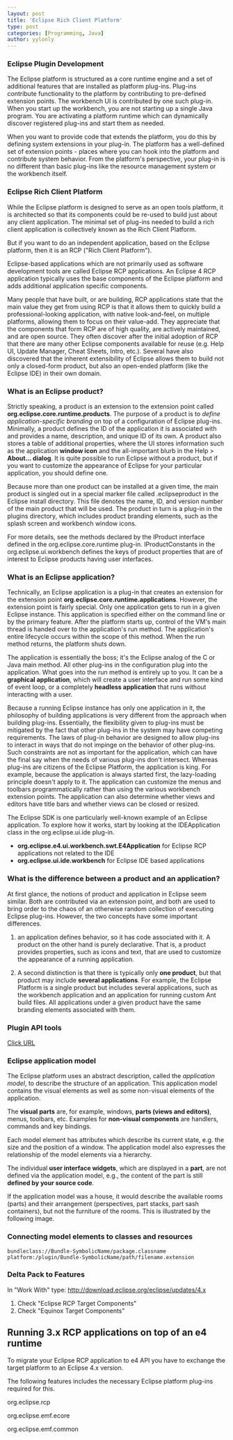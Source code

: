 ```yaml
---
layout: post
title: 'Eclipse Rich Client Platform'
type: post
categories: [Programming, Java]
author: yylonly
---
```


### Eclipse Plugin Development

The Eclipse platform is structured as a core runtime engine and a set of additional features that are installed as platform plug-ins.
Plug-ins contribute functionality to the platform by contributing to pre-defined extension points. The workbench UI is contributed by one such plug-in.
When you start up the workbench, you are not starting up a single Java program. You are activating a platform runtime which can dynamically discover registered plug-ins and start them as needed.

When you want to provide code that extends the platform, you do this by defining system extensions in your plug-in.
The platform has a well-defined set of extension points - places where you can hook into the platform and contribute system behavior.
From the platform's perspective, your plug-in is no different than basic plug-ins like the resource management system or the workbench itself.

### Eclipse Rich Client Platform

While the Eclipse platform is designed to serve as an open tools platform, it is architected so that its components could be re-used to build just about any client application. The minimal set of plug-ins needed to build a rich client application is collectively known as the Rich Client Platform.

But if you want to do an independent application, based on the Eclipse platform, then it is an RCP ("Rich Client Platform").

Eclipse-based applications which are not primarily used as software development tools are called Eclipse RCP applications.
An Eclipse 4 RCP application typically uses the base components of the Eclipse platform and adds additional application specific components.

Many people that have built, or are building, RCP applications state that the main value they get from using RCP is that it allows them to quickly build a professional-looking application, with native look-and-feel, on multiple platforms, allowing them to focus on their value-add. They appreciate that the components that form RCP are of high quality, are actively maintained, and are open source. They often discover after the initial adoption of RCP that there are many other Eclipse components available for reuse (e.g. Help UI, Update Manager, Cheat Sheets, Intro, etc.). Several have also discovered that the inherent extensibility of Eclipse allows them to build not only a closed-form product, but also an open-ended platform (like the Eclipse IDE) in their own domain.


### What is an Eclipse product?

Strictly speaking, a product is an extension to the extension point called **org.eclipse.core.runtime.products**. The purpose of a product is to *define application-specific branding* on top of a configuration of Eclipse plug-ins. Minimally, a product defines the ID of the application it is associated with and provides a name, description, and unique ID of its own. A product also stores a table of additional properties, where the UI stores information such as the application **window icon** and the all-important blurb in the Help > **About... dialog**. It is quite possible to run Eclipse without a product, but if you want to customize the appearance of Eclipse for your particular application, you should define one.

Because more than one product can be installed at a given time, the main product is singled out in a special marker file called .eclipseproduct in the Eclipse install directory. This file denotes the name, ID, and version number of the main product that will be used. The product in turn is a plug-in in the plugins directory, which includes product branding elements, such as the splash screen and workbench window icons.

For more details, see the methods declared by the IProduct interface defined in the org.eclipse.core.runtime plug-in. IProductConstants in the org.eclipse.ui.workbench defines the keys of product properties that are of interest to Eclipse products having user interfaces.


### What is an Eclipse application?

Technically, an Eclipse application is a plug-in that creates an extension for the extension point **org.eclipse.core.runtime.applications**. However, the extension point is fairly special. Only one application gets to run in a given Eclipse instance. This application is specified either on the command line or by the primary feature. After the platform starts up, control of the VM's main thread is handed over to the application's run method. The application's entire lifecycle occurs within the scope of this method. When the run method returns, the platform shuts down.

The application is essentially the boss; it's the Eclipse analog of the C or Java main method. All other plug-ins in the configuration plug into the application. What goes into the run method is entirely up to you. It can be a **graphical application**, which will create a user interface and run some kind of event loop, or a completely **headless application** that runs without interacting with a user.

Because a running Eclipse instance has only one application in it, the philosophy of building applications is very different from the approach when building plug-ins. Essentially, the flexibility given to plug-ins must be mitigated by the fact that other plug-ins in the system may have competing requirements. The laws of plug-in behavior are designed to allow plug-ins to interact in ways that do not impinge on the behavior of other plug-ins. Such constraints are not as important for the application, which can have the final say when the needs of various plug-ins don't intersect. Whereas plug-ins are citizens of the Eclipse Platform, the application is king. For example, because the application is always started first, the lazy-loading principle doesn't apply to it. The application can customize the menus and toolbars programmatically rather than using the various workbench extension points. The application can also determine whether views and editors have title bars and whether views can be closed or resized.

The Eclipse SDK is one particularly well-known example of an Eclipse application. To explore how it works, start by looking at the IDEApplication class in the org.eclipse.ui.ide plug-in.


* **org.eclipse.e4.ui.workbench.swt.E4Application** for Eclipse RCP applications not related to the IDE
* **org.eclipse.ui.ide.workbench** for Eclipse IDE based applications


### What is the difference between a product and an application?

At first glance, the notions of product and application in Eclipse seem similar. Both are contributed via an extension point, and both are used to bring order to the chaos of an otherwise random collection of executing Eclipse plug-ins. However, the two concepts have some important differences.

1. an application defines behavior, so it has code associated with it. A product on the other hand is purely declarative. That is, a product provides properties, such as icons and text, that are used to customize the appearance of a running application.

2. A second distinction is that there is typically only **one product**, but that product may include **several applications**. For example, the Eclipse Platform is a single product but includes several applications, such as the workbench application and an application for running custom Ant build files. All applications under a given product have the same branding elements associated with them.


### Plugin API tools

[Click URL](https://www.ibm.com/developerworks/library/os-eclipse-api-tools/index.html)

### Eclipse application model

The Eclipse platform uses an abstract description, called the *application model*, to describe the structure of an application. This application model contains the visual elements as well as some non-visual elements of the application.

The **visual parts** are, for example, windows, **parts (views and editors)**, menus, toolbars, etc. Examples for **non-visual components** are handlers, commands and key bindings.

Each model element has attributes which describe its current state, e.g. the size and the position of a window. The application model also expresses the relationship of the model elements via a hierarchy.

The individual **user interface widgets**, which are displayed in a **part**, are not defined via the application model, e.g., the content of the part is still **defined by your source code**.

If the application model was a house, it would describe the available rooms (parts) and their arrangement (perspectives, part stacks, part sash containers), but not the furniture of the rooms. This is illustrated by the following image.

### Connecting model elements to classes and resources

```
bundleclass://Bundle-SymbolicName/package.classname
platform:/plugin/Bundle-SymbolicName/path/filename.extension
```

### Delta Pack to Features

In "Work With" type: http://download.eclipse.org/eclipse/updates/4.x

1. Check "Eclipse RCP Target Components"
2. Check "Equinox Target Components"

##  Running 3.x RCP applications on top of an e4 runtime
To migrate your Eclipse RCP application to e4 API you have to exchange the target platform to an Eclipse 4.x version.

The following features includes the necessary Eclipse platform plug-ins required for this.

org.eclipse.rcp

org.eclipse.emf.ecore

org.eclipse.emf.common
